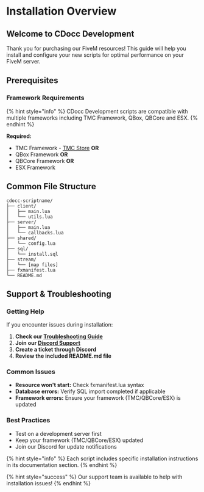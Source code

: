 # Installation Overview

## Welcome to CDocc Development

Thank you for purchasing our FiveM resources! This guide will help you install and configure your new scripts for optimal performance on your FiveM server.

## Prerequisites

### Framework Requirements

{% hint style="info" %}
CDocc Development scripts are compatible with multiple frameworks including TMC Framework, QBox, QBCore and ESX.
{% endhint %}

**Required:**
- TMC Framework  - [TMC Store](https://store.tmc.bj/package/fivem-base) **OR**
- QBox Framework **OR** 
- QBCore Framework **OR** 
- ESX Framework

## Common File Structure

```
cdocc-scriptname/
├── client/
│   ├── main.lua
│   └── utils.lua
├── server/
│   ├── main.lua
│   └── callbacks.lua
├── shared/
│   └── config.lua
├── sql/
│   └── install.sql
├── stream/
│   └── [map files]
├── fxmanifest.lua
└── README.md
```

## Support & Troubleshooting

### Getting Help

If you encounter issues during installation:

1. **Check our [Troubleshooting Guide](troubleshooting.md)**
2. **Join our [Discord Support](https://discord.gg/wy4JHqyArJ)**
3. **Create a ticket through Discord**
4. **Review the included README.md file**

### Common Issues

- **Resource won't start:** Check fxmanifest.lua syntax
- **Database errors:** Verify SQL import completed if applicable
- **Framework errors:** Ensure your framework (TMC/QBCore/ESX) is updated

### Best Practices

- Test on a development server first
- Keep your framework (TMC/QBCore/ESX) updated
- Join our Discord for update notifications

{% hint style="info" %}
Each script includes specific installation instructions in its documentation section.
{% endhint %}

{% hint style="success" %}
Our support team is available to help with installation issues!
{% endhint %}
